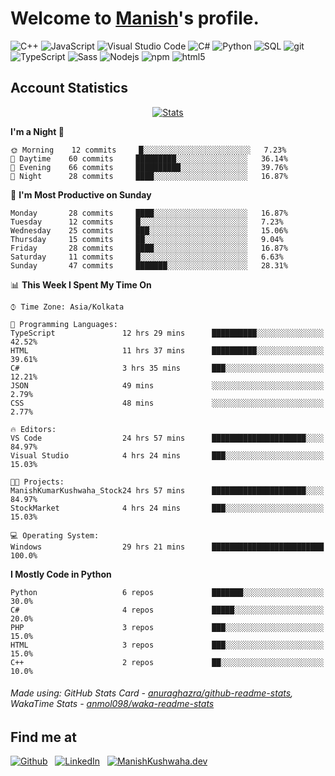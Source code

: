 # Welcome to [Manish](https://manishkushwaha.dev)'s profile.

<p>
    <img alt="C++" src="https://img.shields.io/badge/-C%2B%2B-00427e?style=flat-square&logo=C%2B%2B&logoColor=white" />
    <img alt="JavaScript" src="https://img.shields.io/badge/-JavaScript-e19f2a?style=flat-square&logo=JavaScript&logoColor=white" />
    <img alt="Visual Studio Code" src="https://img.shields.io/badge/-Visual%20Studio%20Code-0176c5?style=flat-square&logo=visual-studio-code&logoColor=white" />
    <img alt="C#" src="https://img.shields.io/badge/-C%23-2f0073?style=flat-square&logo=C%2B%2B&logoColor=white" />
    <img alt="Python" src="https://img.shields.io/badge/-Python-356c9c?style=flat-square&logo=python&logoColor=white" />
    <img alt="SQL" src="https://img.shields.io/badge/-SQL-de8a03?style=flat-square&logo=mysql&logoColor=white" />
    <img alt="git" src="https://img.shields.io/badge/-Git-e94f32?style=flat-square&logo=git&logoColor=white" />
    <img alt="TypeScript" src="https://img.shields.io/badge/-TypeScript-0077c6?style=flat-square&logo=typescript&logoColor=white" />
    <img alt="Sass" src="https://img.shields.io/badge/-Sass-c76496?style=flat-square&logo=sass&logoColor=white" />
    <img alt="Nodejs" src="https://img.shields.io/badge/-Nodejs-519a41?style=flat-square&logo=Node.js&logoColor=white" />
    <img alt="npm" src="https://img.shields.io/badge/-NPM-c53635?style=flat-square&logo=npm&logoColor=white" />
    <img alt="html5" src="https://img.shields.io/badge/-HTML5-de4b25?style=flat-square&logo=html5&logoColor=white" />
</p>

## Account Statistics

<p align="center"> <a href="https://github-readme-stats.vercel.app/api?username=tzmanish&include_all_commits=true&count_private=true">
    <img src="https://github-readme-stats.vercel.app/api?username=tzmanish&include_all_commits=true&count_private=true&hide=stars,prs&show_icons=true&hide_title=true" alt="Stats" style="max-width:100%">
</a> </p>

<!--START_SECTION:waka-->
**I'm a Night 🦉** 

```text
🌞 Morning    12 commits     █░░░░░░░░░░░░░░░░░░░░░░░░   7.23% 
🌆 Daytime    60 commits     █████████░░░░░░░░░░░░░░░░   36.14% 
🌃 Evening    66 commits     ██████████░░░░░░░░░░░░░░░   39.76% 
🌙 Night      28 commits     ████░░░░░░░░░░░░░░░░░░░░░   16.87%

```
📅 **I'm Most Productive on Sunday** 

```text
Monday       28 commits     ████░░░░░░░░░░░░░░░░░░░░░   16.87% 
Tuesday      12 commits     █░░░░░░░░░░░░░░░░░░░░░░░░   7.23% 
Wednesday    25 commits     ███░░░░░░░░░░░░░░░░░░░░░░   15.06% 
Thursday     15 commits     ██░░░░░░░░░░░░░░░░░░░░░░░   9.04% 
Friday       28 commits     ████░░░░░░░░░░░░░░░░░░░░░   16.87% 
Saturday     11 commits     █░░░░░░░░░░░░░░░░░░░░░░░░   6.63% 
Sunday       47 commits     ███████░░░░░░░░░░░░░░░░░░   28.31%

```


📊 **This Week I Spent My Time On** 

```text
⌚︎ Time Zone: Asia/Kolkata

💬 Programming Languages: 
TypeScript               12 hrs 29 mins      ██████████░░░░░░░░░░░░░░░   42.52% 
HTML                     11 hrs 37 mins      ██████████░░░░░░░░░░░░░░░   39.61% 
C#                       3 hrs 35 mins       ███░░░░░░░░░░░░░░░░░░░░░░   12.21% 
JSON                     49 mins             ░░░░░░░░░░░░░░░░░░░░░░░░░   2.79% 
CSS                      48 mins             ░░░░░░░░░░░░░░░░░░░░░░░░░   2.77%

🔥 Editors: 
VS Code                  24 hrs 57 mins      █████████████████████░░░░   84.97% 
Visual Studio            4 hrs 24 mins       ███░░░░░░░░░░░░░░░░░░░░░░   15.03%

🐱‍💻 Projects: 
ManishKumarKushwaha_Stock24 hrs 57 mins      █████████████████████░░░░   84.97% 
StockMarket              4 hrs 24 mins       ███░░░░░░░░░░░░░░░░░░░░░░   15.03%

💻 Operating System: 
Windows                  29 hrs 21 mins      █████████████████████████   100.0%

```

**I Mostly Code in Python** 

```text
Python                   6 repos             ███████░░░░░░░░░░░░░░░░░░   30.0% 
C#                       4 repos             █████░░░░░░░░░░░░░░░░░░░░   20.0% 
PHP                      3 repos             ███░░░░░░░░░░░░░░░░░░░░░░   15.0% 
HTML                     3 repos             ███░░░░░░░░░░░░░░░░░░░░░░   15.0% 
C++                      2 repos             ██░░░░░░░░░░░░░░░░░░░░░░░   10.0%

```



<!--END_SECTION:waka-->

###### Made using: GitHub Stats Card - [anuraghazra/github-readme-stats](https://github.com/anuraghazra/github-readme-stats), WakaTime Stats - [anmol098/waka-readme-stats](https://github.com/anmol098/waka-readme-stats)

## Find me at

[![Github](https://img.shields.io/badge/github-tzmanish-black?logo=github&style=for-the-badge)](https://github.com/tzmanish)
&nbsp;
[![LinkedIn](https://img.shields.io/badge/linkedin-tzman-0077b5?logo=linkedin&style=for-the-badge)](https://www.linkedin.com/in/tzman)
&nbsp;
[![ManishKushwaha.dev](https://img.shields.io/badge/more-ManishKushwaha.dev-red?logo=internet%20explorer&style=for-the-badge)](https://manishkushwaha.dev)
